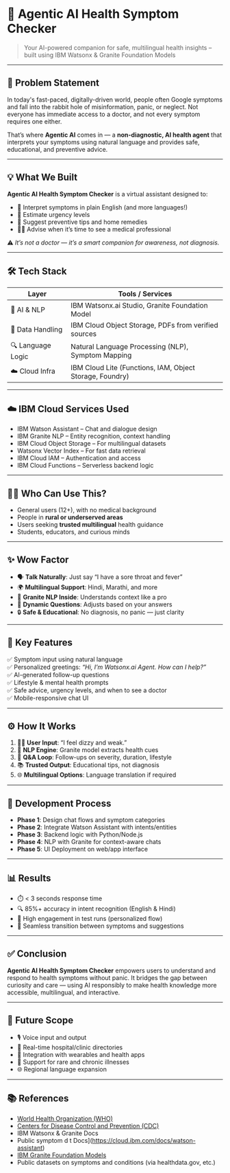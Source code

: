 # 🧠 Agentic AI Health Symptom Checker  
> Your AI-powered companion for safe, multilingual health insights – built using IBM Watsonx & Granite Foundation Models

---

## 📝 Problem Statement

In today's fast-paced, digitally-driven world, people often Google symptoms and fall into the rabbit hole of misinformation, panic, or neglect. Not everyone has immediate access to a doctor, and not every symptom requires one either.

That’s where **Agentic AI** comes in — a **non-diagnostic, AI health agent** that interprets your symptoms using natural language and provides safe, educational, and preventive advice.

---

## 💡 What We Built

**Agentic AI Health Symptom Checker** is a virtual assistant designed to:

- 🧠 Interpret symptoms in plain English (and more languages!)
- 🚦 Estimate urgency levels
- 🌿 Suggest preventive tips and home remedies
- 🧑‍⚕️ Advise when it’s time to see a medical professional

⚠️ *It’s not a doctor — it’s a smart companion for awareness, not diagnosis.*

---

## 🛠️ Tech Stack

| Layer              | Tools / Services                                      |
|-------------------|--------------------------------------------------------|
| 🤖 AI & NLP        | IBM Watsonx.ai Studio, Granite Foundation Model        |
| 🧾 Data Handling   | IBM Cloud Object Storage, PDFs from verified sources   |
| 🔍 Language Logic | Natural Language Processing (NLP), Symptom Mapping     |
| ☁️ Cloud Infra     | IBM Cloud Lite (Functions, IAM, Object Storage, Foundry)|

---

## ☁️ IBM Cloud Services Used

- IBM Watson Assistant – Chat and dialogue design  
- IBM Granite NLP – Entity recognition, context handling  
- IBM Cloud Object Storage – For multilingual datasets  
- Watsonx Vector Index – For fast data retrieval  
- IBM Cloud IAM – Authentication and access  
- IBM Cloud Functions – Serverless backend logic

---

## 🧑‍💻 Who Can Use This?

- General users (12+), with no medical background
- People in **rural or underserved areas**
- Users seeking **trusted multilingual** health guidance
- Students, educators, and curious minds

---

## ✨ Wow Factor

- 🗣️ **Talk Naturally**: Just say “I have a sore throat and fever”
- 🌍 **Multilingual Support**: Hindi, Marathi, and more
- 🧠 **Granite NLP Inside**: Understands context like a pro
- 🔁 **Dynamic Questions**: Adjusts based on your answers
- 🔒 **Safe & Educational**: No diagnosis, no panic — just clarity

---

## 🚀 Key Features

✅ Symptom input using natural language  
✅ Personalized greetings: *“Hi, I’m Watsonx.ai Agent. How can I help?”*  
✅ AI-generated follow-up questions  
✅ Lifestyle & mental health prompts  
✅ Safe advice, urgency levels, and when to see a doctor  
✅ Mobile-responsive chat UI

---

## ⚙️ How It Works

1. 🧍‍♀️ **User Input**: “I feel dizzy and weak.”
2. 🧠 **NLP Engine**: Granite model extracts health cues
3. 🔄 **Q&A Loop**: Follow-ups on severity, duration, lifestyle
4. 📚 **Trusted Output**: Educational tips, not diagnosis
5. 🌐 **Multilingual Options**: Language translation if required

---

## 🧮 Development Process

- **Phase 1**: Design chat flows and symptom categories  
- **Phase 2**: Integrate Watson Assistant with intents/entities  
- **Phase 3**: Backend logic with Python/Node.js  
- **Phase 4**: NLP with Granite for context-aware chats  
- **Phase 5**: UI Deployment on web/app interface

---

## 📊 Results

- ⏱️ < 3 seconds response time  
- 🔍 85%+ accuracy in intent recognition (English & Hindi)  
- 💬 High engagement in test runs (personalized flow)  
- 🤝 Seamless transition between symptoms and suggestions

---

## ✅ Conclusion

**Agentic AI Health Symptom Checker** empowers users to understand and respond to health symptoms without panic. It bridges the gap between curiosity and care — using AI responsibly to make health knowledge more accessible, multilingual, and interactive.

---

## 🔭 Future Scope

- 🎙️ Voice input and output  
- 🏥 Real-time hospital/clinic directories  
- 🧾 Integration with wearables and health apps  
- 🦠 Support for rare and chronic illnesses  
- 🌐 Regional language expansion

---

## 📚 References

- [World Health Organization (WHO)](https://www.who.int)
- [Centers for Disease Control and Prevention (CDC)](https://www.cdc.gov)
- IBM Watsonx & Granite Docs  
- Public symptom d
t Docs](https://cloud.ibm.com/docs/watson-assistant)
- [IBM Granite Foundation Models](https://www.ibm.com/products/granite)
- Public datasets on symptoms and conditions (via healthdata.gov, etc.)
